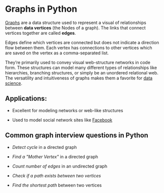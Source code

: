 # Graphs in Python

[Graphs](https://www.educative.io/blog/graph-algorithms-tutorial) are a data structure used to represent a visual of relationships between **data vertices** (the Nodes of a graph). The links that connect vertices together are called **edges**.

Edges define which vertices are connected but does not indicate a direction flow between them. Each vertex has connections to other vertices which are saved on the vertex as a comma-separated list.

They’re primarily used to convey visual web-structure networks in code form. These structures can model many different types of relationships like hierarchies, branching structures, or simply be an unordered relational web. The versatility and intuitiveness of graphs makes them a favorite for [data science](https://www.educative.io/blog/python-pandas-tutorial).

## Applications:

- Excellent for modeling networks or web-like structures

- Used to model social network sites like [Facebook](https://www.educative.io/blog/cracking-top-facebook-coding-interview-questions)

## Common graph interview questions in Python

- *Detect cycle* in a directed graph

- *Find a "Mother Vertex"* in a directed graph

- *Count number of edges* in an undirected graph

- *Check if a path exists between two vertices*

- *Find the shortest path* between two vertices
